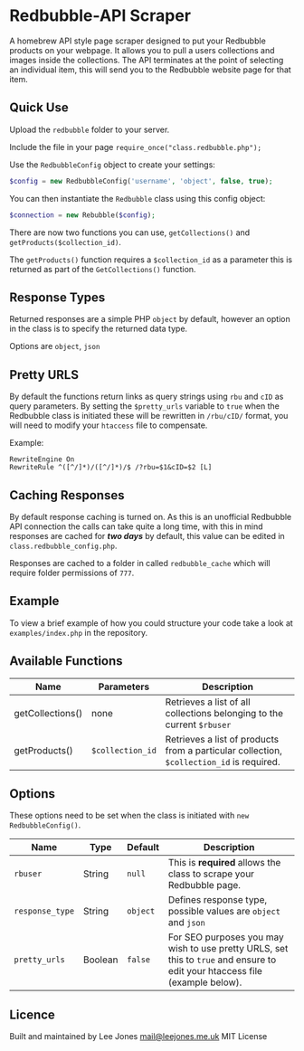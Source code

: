 # Redbubble-API Scraper

A homebrew API style page scraper designed to put your Redbubble products on your webpage. It allows you to pull a users collections and images inside the collections. The API terminates at the point of selecting an individual item, this will send you to the Redbubble website page for that item.

## Quick Use
Upload the ```redbubble``` folder to your server.

Include the file in your page ```require_once("class.redbubble.php");```

Use the `RedbubbleConfig` object to create your settings:

```php
$config = new RedbubbleConfig('username', 'object', false, true);
```

You can then instantiate the `Redbubble` class using this config object:

```php
$connection = new Rebubble($config);
```

There are now two functions you can use, ```getCollections()``` and ```getProducts($collection_id)```. 

The ```getProducts()``` function requires a ```$collection_id``` as a parameter this is returned as part of the ```GetCollections()``` function.

## Response Types

Returned responses are a simple PHP ```object``` by default, however an option in the class is to specify the returned data type.

Options are ```object```, ```json```

## Pretty URLS

By default the functions return links as query strings using ```rbu``` and ```cID``` as query parameters. By setting the ```$pretty_urls``` variable to ```true``` when the Redbubble class is initiated these will be rewritten in ```/rbu/cID/``` format, you will need to modify your ```htaccess``` file to compensate.

Example:

```
RewriteEngine On
RewriteRule ^([^/]*)/([^/]*)/$ /?rbu=$1&cID=$2 [L]
```

## Caching Responses

By default response caching is turned on. As this is an unofficial Redbubble API connection the calls can take quite a long time, with this in mind responses are cached for _**two days**_ by default, this value can be edited in `class.redbubble_config.php`.

Responses are cached to a folder in called `redbubble_cache` which will require folder permissions of `777`.

## Example

To view a brief example of how you could structure your code take a look at ```examples/index.php``` in the repository.

## Available Functions

| Name             | Parameters           | Description                                                                                  |
|------------------|----------------------|----------------------------------------------------------------------------------------------|
| getCollections() | none                 | Retrieves a list of all collections belonging to the current ```$rbuser```                    |
| getProducts()    | ```$collection_id``` | Retrieves a list of products from a particular collection, ```$collection_id``` is required. |

## Options

These options need to be set when the class is initiated with ```new RedbubbleConfig()```.

| Name                | Type    | Default       | Description                                                                                                     |
|---------------------|---------|---------------|-----------------------------------------------------------------------------------------------------------------|
| ```rbuser```        | String  | ```null```    | This is **required** allows the class to scrape your Redbubble page.                                              |
| ```response_type``` | String  | ```object```   | Defines response type, possible values are ```object``` and ```json```                             |
| ```pretty_urls```   | Boolean | ```false```   | For SEO purposes you may wish to use pretty URLS, set this to ```true``` and ensure to edit your htaccess file (example below).|

## Licence

Built and maintained by Lee Jones <mail@leejones.me.uk> MIT License
